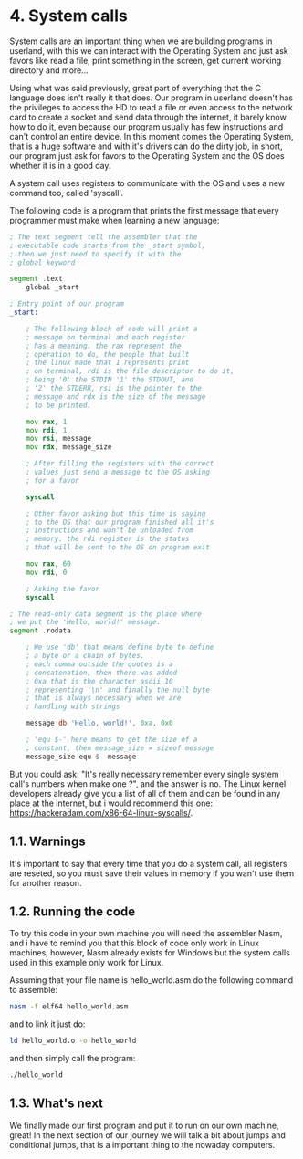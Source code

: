 
# 4. System calls
System calls are an important thing when we are building programs in userland, with this we can interact with the Operating System and just ask favors like read a file, print something in the screen, get current working directory and more...

Using what was said previously, great part of everything that the C language does isn't really it that does. Our program in userland doesn't has the privileges to access the HD to read a file or even access to the network card to create a socket and send data through the internet, it barely know how to do it, even because our program usually has few instructions and can't control an entire device. In this moment comes the Operating System, that is a huge software and with it's drivers can do the dirty job, in short, our program just ask for favors to the Operating System and the OS does whether it is in a good day.

A system call uses registers to communicate with the OS and uses a new command too, called 'syscall'.

The following code is a program that prints the first message that every programmer must make when learning a new language:

```asm
; The text segment tell the assembler that the
; executable code starts from the _start symbol, 
; then we just need to specify it with the 
; global keyword

segment .text
    global _start

; Entry point of our program
_start:

    ; The following block of code will print a
    ; message on terminal and each register
    ; has a meaning. the rax represent the 
    ; operation to do, the people that built
    ; the linux made that 1 represents print 
    ; on terminal, rdi is the file descriptor to do it,
    ; being '0' the STDIN '1' the STDOUT, and
    ; '2' the STDERR, rsi is the pointer to the
    ; message and rdx is the size of the message
    ; to be printed.

    mov rax, 1
    mov rdi, 1
    mov rsi, message
    mov rdx, message_size

    ; After filling the registers with the correct
    ; values just send a message to the OS asking
    ; for a favor

    syscall

    ; Other favor asking but this time is saying
    ; to the OS that our program finished all it's
    ; instructions and wan't be unloaded from
    ; memory. the rdi register is the status
    ; that will be sent to the OS on program exit

    mov rax, 60
    mov rdi, 0

    ; Asking the favor
    syscall

; The read-only data segment is the place where
; we put the 'Hello, world!' message.
segment .rodata

    ; We use 'db' that means define byte to define
    ; a byte or a chain of bytes.
    ; each comma outside the quotes is a 
    ; concatenation, then there was added
    ; 0xa that is the character ascii 10
    ; representing '\n' and finally the null byte
    ; that is always necessary when we are
    ; handling with strings

    message db 'Hello, world!', 0xa, 0x0

    ; 'equ $-' here means to get the size of a 
    ; constant, then message_size = sizeof message
    message_size equ $- message
```

But you could ask: "It's really necessary remember every single system call's numbers when make one ?", and the answer is no. The Linux kernel developers already give you a list of all of them and can be found in any place at the internet, but i would recommend this one: https://hackeradam.com/x86-64-linux-syscalls/.

## 1.1. Warnings
It's important to say that every time that you do a system call, all registers are reseted, so you must save their values in memory if you wan't use them for another reason.

## 1.2. Running the code

To try this code in your own machine you will need the assembler Nasm, and i have to remind you that this block of code only work in Linux machines, however, Nasm already exists for Windows but the system calls used in this example only work for Linux.

Assuming that your file name is hello_world.asm do the following command to assemble:
```sh
nasm -f elf64 hello_world.asm
```
and to link it just do:
```sh
ld hello_world.o -o hello_world
```
and then simply call the program:
```sh
./hello_world
```

## 1.3. What's next
We finally made our first program and put it to run on our own machine, great! In the next section of our journey we will talk a bit about jumps and conditional jumps, that is a important thing to the nowaday computers.
